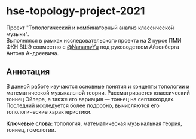 # hse-topology-project-2021

Проект "Топологический и комбинаторный анализ классической музыки".  
Выполнялся в рамках исследовательского проекта на 2 курсе ПМИ ФКН ВШЭ совместно с [@NanamyYu](https://github.com/NanamyYu) под руководством Айзенберга Антона Андреевича.

## Аннотация
В данной работе изучаются основные понятия и концепты топологии и математической музыкальной теории. Рассматривается классический тоннец Эйлера, а также его вариация &mdash; тоннец на септаккордах. Последний исследуется более подробно, вычисляются его топологические характеристики.

**Ключевые слова:** топология, математическая музыкальная теория, тоннец, гомологии.

